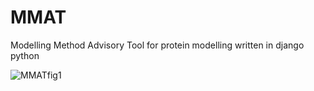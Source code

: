 # MMAT
Modelling Method Advisory Tool for protein modelling written in django python

![MMATfig1](https://user-images.githubusercontent.com/59568767/226878545-805111c1-402e-48e7-8aff-e8dbb888dff2.png)
